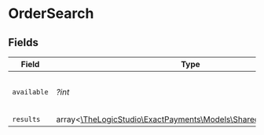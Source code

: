 # OrderSearch


## Fields

| Field                                                                                                    | Type                                                                                                     | Required                                                                                                 | Description                                                                                              |
| -------------------------------------------------------------------------------------------------------- | -------------------------------------------------------------------------------------------------------- | -------------------------------------------------------------------------------------------------------- | -------------------------------------------------------------------------------------------------------- |
| `available`                                                                                              | *?int*                                                                                                   | :heavy_minus_sign:                                                                                       | Total number of orders available.                                                                        |
| `results`                                                                                                | array<[\TheLogicStudio\ExactPayments\Models\Shared\OrderResponse](../../models/shared/OrderResponse.md)> | :heavy_minus_sign:                                                                                       | N/A                                                                                                      |